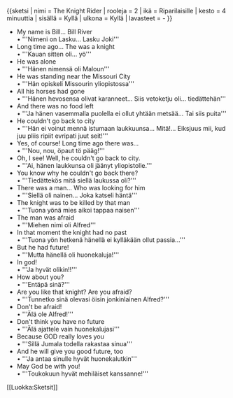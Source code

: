 {{sketsi
 | nimi       = The Knight Rider
 | rooleja    = 2
 | ikä        = Riparilaisille
 | kesto      = 4 minuuttia
 | sisällä    = Kyllä
 | ulkona     = Kyllä
 | lavasteet  = -
}}

- My name is Bill... Bill River<br>
• '''Nimeni on Lasku... Lasku Joki'''<br>
- Long time ago... The was a knight<br>
• '''Kauan sitten oli... yö'''<br>
- He was alone<br>
• '''Hänen nimensä oli Maloun'''<br>
- He was standing near the Missouri City<br>
• '''Hän opiskeli Missourin yliopistossa'''<br>
- All his horses had gone<br>
• '''Hänen hevosensa olivat karanneet... Siis vetoketju oli... tiedättehän'''<br>
- And there was no food left<br>
• '''Ja hänen vasemmalla puolella ei ollut yhtään metsää... Tai siis puita'''<br>
- He couldn't go back to city<br>
• '''Hän ei voinut mennä istumaan laukkuunsa... Mitä!... Eiksjuus mii, kud juu pliis ripiit evripati juut seit!'''<br>
- Yes, of course! Long time ago there was...<br>
• '''Nou, nou, öpaut tö pääg!'''<br>
- Oh, I see! Well, he couldn't go back to city.<br>
• '''Ai, hänen laukkunsa oli jäänyt yliopistolle.'''<br>
- You know why he couldn't go back there?<br>
• '''Tiedättekös mitä siellä laukussa oli?'''<br>
- There was a man... Who was looking for him<br>
• '''Siellä oli nainen... Joka katseli häntä'''<br>
- The knight was to be killed by that man<br>
• '''Tuona yönä mies aikoi tappaa naisen'''<br>
- The man was afraid<br>
• '''Miehen nimi oli Alfred'''<br>
- In that moment the knight had no past<br>
• '''Tuona yön hetkenä hänellä ei kylläkään ollut passia...'''<br>
- But he had future!<br>
• '''Mutta hänellä oli huonekaluja!'''<br>
- In god!<br>
• '''Ja hyvät olikin!!'''<br>
- How about you?<br>
• '''Entäpä sinä?'''<br>
- Are you like that knight? Are you afraid?<br>
• '''Tunnetko sinä olevasi öisin jonkinlainen Alfred?'''<br>
- Don't be afraid!<br>
• '''Älä ole Alfred!'''<br>
- Don't think you have no future<br>
• '''Älä ajattele vain huonekalujasi'''<br>
- Because GOD really loves you<br>
• '''Sillä Jumala todella rakastaa sinua'''<br>
- And he will give you good future, too<br>
• '''Ja antaa sinulle hyvät huonekalutkin'''<br>
- May God be with you!<br>
• '''Toukokuun hyvät mehiläiset kanssanne!'''<br>

[[Luokka:Sketsit]]
